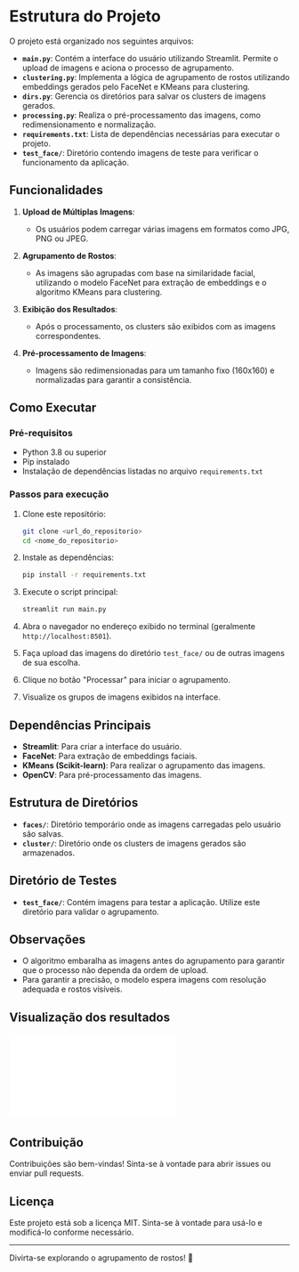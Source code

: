 # Estrutura do Projeto

O projeto está organizado nos seguintes arquivos:

- **`main.py`**: Contém a interface do usuário utilizando Streamlit. Permite o upload de imagens e aciona o processo de agrupamento.
- **`clustering.py`**: Implementa a lógica de agrupamento de rostos utilizando embeddings gerados pelo FaceNet e KMeans para clustering.
- **`dirs.py`**: Gerencia os diretórios para salvar os clusters de imagens gerados.
- **`processing.py`**: Realiza o pré-processamento das imagens, como redimensionamento e normalização.
- **`requirements.txt`**: Lista de dependências necessárias para executar o projeto.
- **`test_face/`**: Diretório contendo imagens de teste para verificar o funcionamento da aplicação.

## Funcionalidades

1. **Upload de Múltiplas Imagens**:
   - Os usuários podem carregar várias imagens em formatos como JPG, PNG ou JPEG.
   
2. **Agrupamento de Rostos**:
   - As imagens são agrupadas com base na similaridade facial, utilizando o modelo FaceNet para extração de embeddings e o algoritmo KMeans para clustering.

3. **Exibição dos Resultados**:
   - Após o processamento, os clusters são exibidos com as imagens correspondentes.

4. **Pré-processamento de Imagens**:
   - Imagens são redimensionadas para um tamanho fixo (160x160) e normalizadas para garantir a consistência.

## Como Executar

### Pré-requisitos

- Python 3.8 ou superior
- Pip instalado
- Instalação de dependências listadas no arquivo `requirements.txt`

### Passos para execução

1. Clone este repositório:
   ```bash
   git clone <url_do_repositorio>
   cd <nome_do_repositorio>
   ```

2. Instale as dependências:
   ```bash
   pip install -r requirements.txt
   ```

3. Execute o script principal:
   ```bash
   streamlit run main.py
   ```

4. Abra o navegador no endereço exibido no terminal (geralmente `http://localhost:8501`).

5. Faça upload das imagens do diretório `test_face/` ou de outras imagens de sua escolha.

6. Clique no botão "Processar" para iniciar o agrupamento.

7. Visualize os grupos de imagens exibidos na interface.

## Dependências Principais

- **Streamlit**: Para criar a interface do usuário.
- **FaceNet**: Para extração de embeddings faciais.
- **KMeans (Scikit-learn)**: Para realizar o agrupamento das imagens.
- **OpenCV**: Para pré-processamento das imagens.

## Estrutura de Diretórios

- **`faces/`**: Diretório temporário onde as imagens carregadas pelo usuário são salvas.
- **`cluster/`**: Diretório onde os clusters de imagens gerados são armazenados.

## Diretório de Testes

- **`test_face/`**: Contém imagens para testar a aplicação. Utilize este diretório para validar o agrupamento.

## Observações

- O algoritmo embaralha as imagens antes do agrupamento para garantir que o processo não dependa da ordem de upload.
- Para garantir a precisão, o modelo espera imagens com resolução adequada e rostos visíveis.

## Visualização dos resultados
![](resultados.pdf)


## Contribuição

Contribuições são bem-vindas! Sinta-se à vontade para abrir issues ou enviar pull requests.

## Licença

Este projeto está sob a licença MIT. Sinta-se à vontade para usá-lo e modificá-lo conforme necessário.

---

Divirta-se explorando o agrupamento de rostos! 🎉
